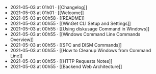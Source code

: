 - 2021-05-03 at 01h01 · [[Changelog]]
- 2021-05-03 at 01h01 · [[Welcome]]
- 2021-05-03 at 00h58 · [[README]]
- 2021-05-03 at 00h55 · [[WinGet CLI Setup and Settings]]
- 2021-05-03 at 00h55 · [[Using diskusage Command in Windows]]
- 2021-05-03 at 00h55 · [[Windows Command Line Commands Overview]]
- 2021-05-03 at 00h55 · [[SFC and DISM Commands]]
- 2021-05-03 at 00h55 · [[How to Cleanup Windows from Command Line]]
- 2021-05-03 at 00h55 · [[HTTP Requests Notes]]
- 2021-05-03 at 00h55 · [[Backend Web Architecture]]
